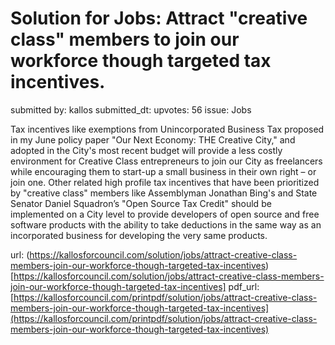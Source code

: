 # Solution for Jobs: Attract "creative class" members to join our workforce though targeted tax incentives. #

submitted by: kallos
submitted_dt: 
upvotes: 56
issue: Jobs

Tax incentives like exemptions from Unincorporated Business Tax proposed in my June policy paper "Our Next Economy: THE Creative City," and adopted in the City's most recent budget will provide a less costly environment for Creative Class entrepreneurs to join our City as freelancers while encouraging them to start-up a small business in their own right – or join one. Other related high profile tax incentives that have been prioritized by "creative class" members like Assemblyman Jonathan Bing's and State Senator Daniel Squadron’s "Open Source Tax Credit" should be implemented on a City level to provide developers of open source and free software products with the ability to take deductions in the same way as an incorporated business for developing the very same products.

url: (https://kallosforcouncil.com/solution/jobs/attract-creative-class-members-join-our-workforce-though-targeted-tax-incentives)[https://kallosforcouncil.com/solution/jobs/attract-creative-class-members-join-our-workforce-though-targeted-tax-incentives]
pdf_url: [https://kallosforcouncil.com/printpdf/solution/jobs/attract-creative-class-members-join-our-workforce-though-targeted-tax-incentives](https://kallosforcouncil.com/printpdf/solution/jobs/attract-creative-class-members-join-our-workforce-though-targeted-tax-incentives)